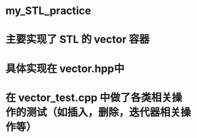# my_STL_practice
# 主要实现了 STL 的 vector 容器
# 具体实现在 vector.hpp中
# 在 vector_test.cpp 中做了各类相关操作的测试（如插入，删除，迭代器相关操作等）
